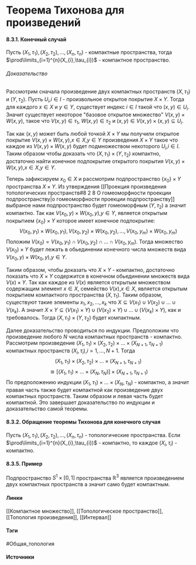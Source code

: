 # Теорема Тихонова для произведений
#### 8.3.1. Конечный случай
Пусть $(X_{1},\tau_{1}),(X_{2},\tau_{2}),\dots,(X_{n},\tau_{n})$ - компактные пространства, тогда $\prod\limits_{i=1}^{n}(X_{i},\tau_{i})$ - компактное пространство.
###### Доказательство
Рассмотрим сначала произведение двух компактных пространств $(X,\tau_{1})$ и $(Y,\tau_{2})$. Пусть $U_{i}$,$i\in I$ - произвольное открытое покрытие $X\times Y$. Тогда для каждого $x\in X$ и $y\in Y$, существует индекс $i\in I$ такой что $(x,y)\in U_{i}$. Значит существует некоторое "базовое открытое множество" $V(x,y)\times W(x,y)$, такое что $V(x,y)\in\tau_{1}$, $W(x,y)\in\tau_{2}$ и $(x,y)\in V(x,y)\times(x,y)\subseteq U_{i}$.

Так как $(x,y)$ может быть любой точкой $X\times Y$ мы получили открытое покрытие $V(x,y)\times W(x,y)$,$x\in X$,$y\in Y$ произведения $X\times Y$ такое что каждое из $V(x,y)\times W(x,y)$ будет подмножеством некоторого $U_{i}$,$i\in I$. Таким образом чтобы доказать что $(X,\tau_{1})\times(Y,\tau_{2})$ компактно, достаточно найти конечное подпокрытие открытого покрытия $V(x,y)\times W(x,y)$,$x\in X$,$y\in Y$.

Теперь зафиксируем $x_{0}\in X$ и рассмотрим подпространство $\{x_{0}\}\times Y$ пространства $X\times Y$. Из утверждения [[Проекция произведения топологических пространств#8 2 8 О гомеоморфности проекции подпространству|о гомеоморфности проекции подпространству]] выбраное нами подпространство будет гомеоморфным $(Y,\tau_{2})$ а значит компактно. Так как $V(x_{0},y)\times W(x_{0},y)$,$y\in Y$, является открытым покрытием $\{x_{0}\}\times Y$ которое имеет конечное подпокрытие:
$$
V(x_{0},y_{1})\times W(x_{0},y_{1}),
V(x_{0},y_{2})\times W(x_{0},y_{2}),\dots,
V(x_{0},y_{m})\times W(x_{0},y_{m})
$$
Положим $V(x_{0})=V(x_{0},y_{1})\cap V(x_{0},y_{2})\cap\dots\cap V(x_{0},y_{m})$. Тогда множество $V(x_{0})\times Y$ будет лежать в обьединении конечного числа множеств вида $V(x_{0},y)\times W(x_{0},y)$,$y\in Y$.

Таким образом, чтобы доказать что $X\times Y$ - компактно, достаточно показать что $X\times Y$ содержится в конечном обьединении множеств вида $V(x)\times Y$. Так как каждое из $V(x)$ является открытым множеством содержащим элемент $x\in X$, семейство $V(x)$,$x\in X$, является открытым покрытием компактного пространства $(X,\tau_{1})$. Таким образом, существуют такие элементы $x_{1},x_{2},\dots,x_{k}$ что $X\subseteq V(x_{1})\cup V(x_{2})\cup\dots\cup V(x_{k})$. А значит $X\times Y\subseteq(V(x_{1})\times Y)\cup(V(x_{2})\times Y)\cup\dots\cup(V(x_{k})\times Y)$, как и требовалось. Тогда $(X,\tau_{1})\times(Y,\tau_{2})$ будет компактным.

Далее доказательство проводиться по индукции. Предположим что произведение любого $N$ числа компактных пространств - компактно. Рассмотрим произведение $(X_{1},\tau_{1})\times(X_{2},\tau_{2})\times\dots\times(X_{N+1},\tau_{N+1})$ компактных пространств $(X_{i},\tau_{i})$,$i=1,\dots,N+1$. Тогда
$$
(X_{1},\tau_{1})\times(X_{2},\tau_{2})\times\dots\times(X_{N+1},\tau_{N+1})
$$
$$
\cong[(X_{1},\tau_{1})\times\dots\times(X_{N},\tau_{N})]\times(X_{N+1},\tau_{N+1})
$$
По предположению индукции $(X_{1},\tau_{1})\times\dots\times(X_{N},\tau_{N})$ - компактно, а значит правая часть также будет компактной как произведение двух компактных пространств. Таким образом и левая часть будет компактной. Это завершает доказательство по индукции и доказательство самой теоремы.
#### 8.3.2. Обращение теоремы Тихонова для конечного случая
Пусть $(X_{1},\tau_{1}),(X_{2},\tau_{2}),\dots,(X_{n},\tau_{n})$ - топологические пространства. Если $\prod\limits_{i=1}^{n}(X_{i},\tau_{i})$ - компактно, то каждое $(X_{i},\tau_{i})$ - компактно.
#### 8.3.5. Пример
Подпространство $S^{1}\times[0,1]$ пространства $\mathbb{R}^{3}$ является произведением двух компактных пространств а значит само будет компактным.
#### Линки
 [[Компактное множество]],
 [[Топологическое пространство]],
 [[Топология произведения]],
 [[Интервал]]
#### Тэги
 #Общая_топология 
#### Источники
